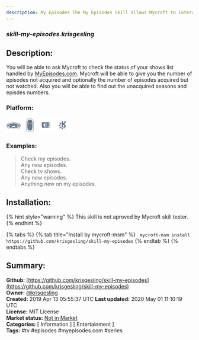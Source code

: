 ```yaml
---
description: My Episodes The My Episodes Skill allows Mycroft to interact with MyEpisodes.com
---
```


### _skill-my-episodes.krisgesling_  
## Description:  
You will be able to ask Mycroft to check the status of your shows list handled by [MyEpisodes.com](http://www.myepisodes.com).
Mycroft will be able to give you the number of episodes not acquired and optionally the number of episodes acquired but not watched.
Also you will be able to find out the unacquired seasons and episdes numbers.  
  
  
### Platform:  
 ![Mark I](../.gitbook/assets/mark-1-icon.png)  ![Mark II](../.gitbook/assets/mark-2-icon.png)  ![Picroft](../.gitbook/assets/picroft-icon.png)  ![plasmoid](../.gitbook/assets/kde.png)   
### Examples:  
> Check my episodes.  
> Any new episodes.  
> Check tv shows.  
> Any new episodes.  
> Anything new on my episodes.  
  
## Installation:  
{% hint style="warning" %}
This skill is not aproved by Mycroft skill tester.
{% endhint %}
    
{% tabs %}
{% tab title="Install by mycroft-msm" %}
``` mycroft-msm install https://github.com/krisgesling/skill-my-episodes```
{% endtab %}
  {% endtabs %}
    
## Summary:  
**Github:** [https://github.com/krisgesling/skill-my-episodes](https://github.com/krisgesling/skill-my-episodes)  
**Owner:** [@krisgesling](https://github.com/krisgesling)  
**Created:** 2019 Apr 13 05:55:37 UTC  **Last updated:** 2020 May 01 11:10:19 UTC  
**License:** MIT License  
**Market status:** [Not in Market](https://market.mycroft.ai/skill/)  
**Categories:** [ Information ] [ Entertainment ]   
**Tags:** \#tv \#episodes \#myepisodes.com \#series   
